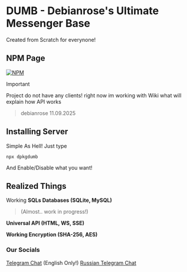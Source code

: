 # DUMB - Debianrose's Ultimate Messenger Base

Created from Scratch for everynone!

## NPM Page
[![NPM](https://nodei.co/npm/dpkgdumb.png?downloads=true)](https://www.npmjs.com/package/dpkgdumb)

> [!IMPORTANT]
> Project do not have any clients!
right now im working with Wiki what will explain how API works
> > debianrose 11.09.2025

## Installing Server
Simple As Hell! Just type
```
npx dpkgdumb
```
And Enable/Disable what you want!

## Realized Things
Working <b> SQLs Databases (SQLite, MySQL) </b> 
> (Almost.. work in progress!)

<b> Universal API (HTML, WS, SSE) </b>

<b> Working Encryption (SHA-256, AES) </b>

### Our Socials
[Telegram Chat](t.me/dpkgdumb) (English Only!)
[Russian Telegram Chat](t.me/dpkgdumbru)

